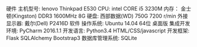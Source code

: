 硬件
	主机型号: lenovo Thinkpad E530
	CPU: intel CORE i5 3230M
	内存： 金士顿(Kingston) DDR3 1600MHz 8G
	硬盘: 西部数据(WD) 750G 7200 r/min
	外接显示器: 戴尔(Dell) P2416D
软件
	操作系统: Ubuntu 14.04 64位 桌面版
	集成开发环境: PyCharm 2016.1.1
	开发语言: Python3.4 HTML/CSS/javascript
	开发框架: Flask  SQLAlchemy Bootstrap3
	数据库管理系统: SQLite

	
